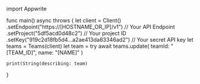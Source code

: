 import Appwrite

func main() async throws {
    let client = Client()
      .setEndpoint("https://[HOSTNAME_OR_IP]/v1") // Your API Endpoint
      .setProject("5df5acd0d48c2") // Your project ID
      .setKey("919c2d18fb5d4...a2ae413da83346ad2") // Your secret API key
    let teams = Teams(client)
    let team = try await teams.update(
        teamId: "[TEAM_ID]",
        name: "[NAME]"
    )

    print(String(describing: team)
}
